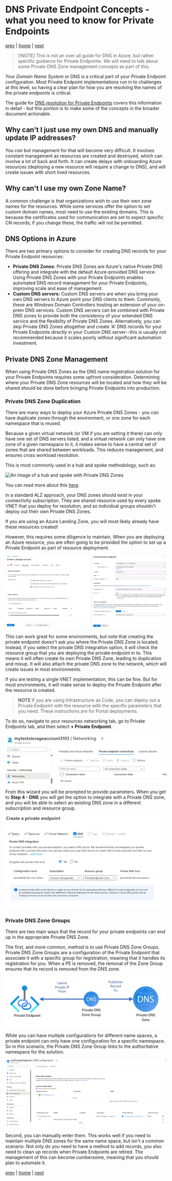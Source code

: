 # DNS Private Endpoint Concepts -  what you need to know for Private Endpoints

[prev](./overview.md) | [home](./readme.md)  | [next](./dns-pe-scenarios.md)

> [!NOTE] This is not an over all guide for DNS in Azure, but rather specific guidance for Private Endpoints.  We will need to talk about some Private DNS Zone management concepts as part of this.

Your *Domain Name System* or DNS is a critical part of your Private Endpoint configuration.  Most Private Endpoint implementations run in to challenges at this level, so having a clear plan for how you are resolving the names of the private endpoints is critical.

The guide for [DNS resolution for Private Endpoints](https://learn.microsoft.com/azure/private-link/private-endpoint-dns) covers this information in detail - but this portion is to make some of the concepts in the broader document actionable.

## Why can't I just use my own DNS and manually update IP addresses?

You *can* but management for that will become very difficult.  It involves constant management as resources are created and destroyed, which can involve a lot of back and forth.  It can create delays with onboarding Azure resources (deploying a new resource will require a change to DNS), and will create issues with short lived resources.

## Why can't I use my own Zone Name?

A common challenge is that organizations wish to use their own zone names for the resources.  While some services offer the option to set custom domain names, most need to use the existing domains.  This is because the certificates used for communication are set to expect specific CN records; if you change these, the traffic will not be permitted.

## DNS Options in Azure

There are two primary options to consider for creating DNS records for your Private Endpoint resources:

- **Private DNS Zones:** Private DNS Zones are Azure's native Private DNS offering and integrate with the default Azure-provided DNS service. Using Private DNS Zones with your Private Endpoints enables automated DNS record management for your Private Endpoints, improving scale and ease of management.
- **Custom DNS servers:** Custom DNS servers are when you bring your own DNS servers to Azure point your DNS clients to them. Commonly, these are Windows Domain Controllers hosting an extension of your on-prem DNS services. Custom DNS servers can be combined with Private DNS zones to provide both the consistency of your extended DNS service and the flexibility of Private DNS Zones. Alternatively, you can skip Private DNS Zones altogether and create 'A' DNS records for your Private Endpoints directly in your Custom DNS server--this is usually not recommended because it scales poorly without significant automation investment.

## Private DNS Zone Management

When using Private DNS Zones as the DNS name registration solution for your Private Endpoints requires some upfront consideration. Determining where your Private DNS Zone resources will be located and how they will be shared should be done before bringing Private Endpoints into production.

### Private DNS Zone Duplication

There are many ways to deploy your Azure Private DNS Zones - you can have duplicate zones through the environment, or one zone for each namespace that is reused.

Because a given virtual network (or VM if you are setting it there) can only have one set of DNS servers listed, and a virtual network can only have one zone of a given namespace to it, it makes sense to have a central set of zones that are shared between workloads.  This reduces management, and ensures cross workload resolution.

This is most commonly used in a hub and spoke methodology, such as:

![An image of a hub and spoke with Private DNS Zones](https://learn.microsoft.com/azure/architecture/guide/networking/images/private-link-hub-spoke-network-basic-hub-spoke-diagram.png)

You can read more about this [here](https://learn.microsoft.com/azure/architecture/guide/networking/private-link-hub-spoke-network).

In a standard ALZ approach, your DNS zones should exist in your connectivity subscription.  They are shared resource used by every spoke VNET that you deploy for resolution, and so individual groups shouldn't deploy out their own Private DNS Zones.

If you are using an Azure Landing Zone, you will most likely already have these resources created!

However, this requires some diligence to maintain.  When you are deploying an Azure resource, you are often going to be provided the option to set up a Private Endpoint as part of resource deployment.

![An image of how to create a private IP with the resource](img/Creating-PE-with-resources.png)

This can work great for some environments, but note that creating the private endpoint doesn't ask you where the Private DNS Zone is located.  Instead, if you select the private DNS integration option, it will check the resource group that you are deploying the private endpoint in to.  This means it will often create its own Private DNS Zone, leading to duplication and mixup.  It will also attach the private DNS zone to the network, which will create issues in most environments.

If you are testing a single VNET implementation, this can be fine.  But for most environments, it will make sense to deploy the Private Endpoint after the resource is created.

>**NOTE**
> If you are using Infrastructure as Code, you can deploy out a Private Endpoint with the resource with the specific parameters that you need.  These instructions are for Portal deployments.

To do so, navigate to your resources networking tab, go to Private Endpoints tab, and then select **+ Private Endpoint**.

![An image of the Storage Account, Networking, Private Endpoints screen](img/dns-make-PE-1.png)

From this wizard you will be prompted to provide parameters.  When you get to **Step 4 - DNS** you will get the option to integrate with a Private DNS zone, and you will be able to select an existing DNS zone in a different subscription and resource group.

![An image of the Step 4 DNS screen from creating a Private Endpoint](img/dns-make-PE-2.png)

### Private DNS Zone Groups

There are two main ways that the record for your private endpoints can end up in the appropriate Private DNS Zone.

The first, and more common, method is to use Private DNS Zone Groups.  Private DNS Zone Groups are a configuration of the Private Endpoint that associate it with a specific group for registration, meaning that it handles its registration for you.  When a PE is removed, the removal of the Zone Group ensures that its record is removed from the DNS zone.

![Private DNS Zone Group Reference](img/privatednszonegroup.png)

While you can have multiple configurations for different name spaces, a private endpoint can only have one configuration for a specific namespace.  So in this scenario, the Private DNS Zone Group links to the authoritative namespace for the solution.

![An image of the DNS configuration screen of a private endpoint](img/dns-zone-groups.png)

Second, you can manually enter them.  This works well if you need to maintain multiple DNS zones for the same name space, but isn't a common scenario.  Not only do you need to have a method to add records, you also need to clean up records when Private Endpoints are retired.  The management of this can become cumbersome, meaning that you should plan to automate it.

[prev](./overview.md) | [home](./readme.md)  | [next](./dns-pe-scenarios.md)

